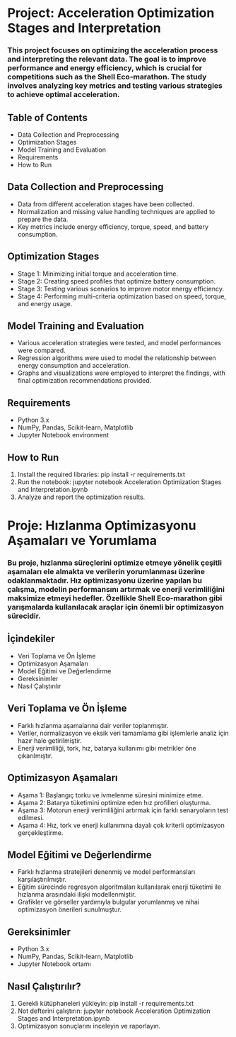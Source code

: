 # Project: Acceleration Optimization Stages and Interpretation
### This project focuses on optimizing the acceleration process and interpreting the relevant data. The goal is to improve performance and energy efficiency, which is crucial for competitions such as the Shell Eco-marathon. The study involves analyzing key metrics and testing various strategies to achieve optimal acceleration.

## Table of Contents
* Data Collection and Preprocessing
* Optimization Stages
* Model Training and Evaluation
* Requirements
* How to Run
## Data Collection and Preprocessing
* Data from different acceleration stages have been collected.
* Normalization and missing value handling techniques are applied to prepare the data.
* Key metrics include energy efficiency, torque, speed, and battery consumption.
## Optimization Stages
* Stage 1: Minimizing initial torque and acceleration time.
* Stage 2: Creating speed profiles that optimize battery consumption.
* Stage 3: Testing various scenarios to improve motor energy efficiency.
* Stage 4: Performing multi-criteria optimization based on speed, torque, and energy usage.
## Model Training and Evaluation
* Various acceleration strategies were tested, and model performances were compared.
* Regression algorithms were used to model the relationship between energy consumption and acceleration.
* Graphs and visualizations were employed to interpret the findings, with final optimization recommendations provided.
## Requirements
* Python 3.x
* NumPy, Pandas, Scikit-learn, Matplotlib
* Jupyter Notebook environment
## How to Run
1. Install the required libraries:
pip install -r requirements.txt
2. Run the notebook:
jupyter notebook Acceleration Optimization Stages and Interpretation.ipynb
3. Analyze and report the optimization results.

# Proje: Hızlanma Optimizasyonu Aşamaları ve Yorumlama
### Bu proje, hızlanma süreçlerini optimize etmeye yönelik çeşitli aşamaları ele almakta ve verilerin yorumlanması üzerine odaklanmaktadır. Hız optimizasyonu üzerine yapılan bu çalışma, modelin performansını artırmak ve enerji verimliliğini maksimize etmeyi hedefler. Özellikle Shell Eco-marathon gibi yarışmalarda kullanılacak araçlar için önemli bir optimizasyon sürecidir.

## İçindekiler
* Veri Toplama ve Ön İşleme
* Optimizasyon Aşamaları
* Model Eğitimi ve Değerlendirme
* Gereksinimler
* Nasıl Çalıştırılır
## Veri Toplama ve Ön İşleme
* Farklı hızlanma aşamalarına dair veriler toplanmıştır.
* Veriler, normalizasyon ve eksik veri tamamlama gibi işlemlerle analiz için hazır hale getirilmiştir.
* Enerji verimliliği, tork, hız, batarya kullanımı gibi metrikler öne çıkarılmıştır.
## Optimizasyon Aşamaları
* Aşama 1: Başlangıç torku ve ivmelenme süresini minimize etme.
* Aşama 2: Batarya tüketimini optimize eden hız profilleri oluşturma.
* Aşama 3: Motorun enerji verimliliğini artırmak için farklı senaryoların test edilmesi.
* Aşama 4: Hız, tork ve enerji kullanımına dayalı çok kriterli optimizasyon gerçekleştirme.
## Model Eğitimi ve Değerlendirme
* Farklı hızlanma stratejileri denenmiş ve model performansları karşılaştırılmıştır.
* Eğitim sürecinde regresyon algoritmaları kullanılarak enerji tüketimi ile hızlanma arasındaki ilişki modellenmiştir.
* Grafikler ve görseller yardımıyla bulgular yorumlanmış ve nihai optimizasyon önerileri sunulmuştur.
## Gereksinimler
* Python 3.x
* NumPy, Pandas, Scikit-learn, Matplotlib
* Jupyter Notebook ortamı
## Nasıl Çalıştırılır?
1. Gerekli kütüphaneleri yükleyin:
pip install -r requirements.txt
2. Not defterini çalıştırın:
jupyter notebook Acceleration Optimization Stages and Interpretation.ipynb
3. Optimizasyon sonuçlarını inceleyin ve raporlayın.
